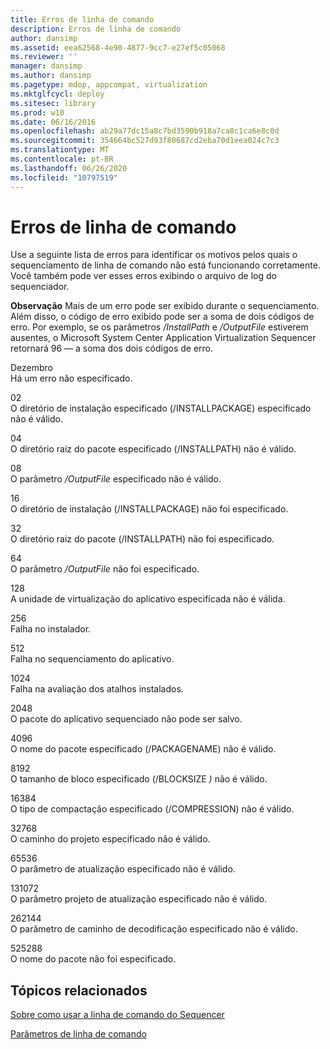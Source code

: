 ```yaml
---
title: Erros de linha de comando
description: Erros de linha de comando
author: dansimp
ms.assetid: eea62568-4e90-4877-9cc7-e27ef5c05068
ms.reviewer: ''
manager: dansimp
ms.author: dansimp
ms.pagetype: mdop, appcompat, virtualization
ms.mktglfcycl: deploy
ms.sitesec: library
ms.prod: w10
ms.date: 06/16/2016
ms.openlocfilehash: ab29a77dc15a8c7bd3590b918a7ca8c1ca6e8c0d
ms.sourcegitcommit: 354664bc527d93f80687cd2eba70d1eea024c7c3
ms.translationtype: MT
ms.contentlocale: pt-BR
ms.lasthandoff: 06/26/2020
ms.locfileid: "10797519"
---
```

# Erros de linha de comando


Use a seguinte lista de erros para identificar os motivos pelos quais o sequenciamento de linha de comando não está funcionando corretamente. Você também pode ver esses erros exibindo o arquivo de log do sequenciador.

**Observação**  Mais de um erro pode ser exibido durante o sequenciamento. Além disso, o código de erro exibido pode ser a soma de dois códigos de erro. Por exemplo, se os parâmetros */InstallPath* e */OutputFile* estiverem ausentes, o Microsoft System Center Application Virtualization Sequencer retornará 96 — a soma dos dois códigos de erro.

 

<a href="" id="01"></a>Dezembro  
Há um erro não especificado.

<a href="" id="02"></a>02  
O diretório de instalação especificado (/INSTALLPACKAGE) especificado não é válido.

<a href="" id="04"></a>04  
O diretório raiz do pacote especificado (/INSTALLPATH) não é válido.

<a href="" id="08"></a>08  
O parâmetro */OutputFile* especificado não é válido.

<a href="" id="16"></a>16  
O diretório de instalação (/INSTALLPACKAGE) não foi especificado.

<a href="" id="32"></a>32  
O diretório raiz do pacote (/INSTALLPATH) não foi especificado.

<a href="" id="64"></a>64  
O parâmetro */OutputFile* não foi especificado.

<a href="" id="128"></a>128  
A unidade de virtualização do aplicativo especificada não é válida.

<a href="" id="256"></a>256  
Falha no instalador.

<a href="" id="512"></a>512  
Falha no sequenciamento do aplicativo.

<a href="" id="1024"></a>1024  
Falha na avaliação dos atalhos instalados.

<a href="" id="2048"></a>2048  
O pacote do aplicativo sequenciado não pode ser salvo.

<a href="" id="4096"></a>4096  
O nome do pacote especificado (/PACKAGENAME) não é válido.

<a href="" id="8192"></a>8192  
O tamanho de bloco especificado (/BLOCKSIZE <em> ) </em> não é válido.

<a href="" id="16384"></a>16384  
O tipo de compactação especificado (/COMPRESSION) não é válido.

<a href="" id="32768"></a>32768  
O caminho do projeto especificado não é válido.

<a href="" id="65536"></a>65536  
O parâmetro de atualização especificado não é válido.

<a href="" id="131072"></a>131072  
O parâmetro projeto de atualização especificado não é válido.

<a href="" id="262144"></a>262144  
O parâmetro de caminho de decodificação especificado não é válido.

<a href="" id="525288"></a>525288  
O nome do pacote não foi especificado.

## Tópicos relacionados


[Sobre como usar a linha de comando do Sequencer](about-using-the-sequencer-command-line.md)

[Parâmetros de linha de comando](command-line-parameters.md)

 

 






